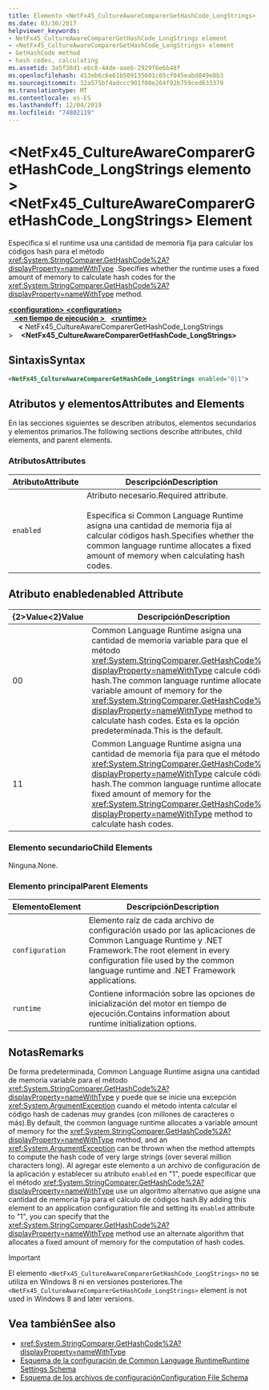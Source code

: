 ```yaml
---
title: Elemento <NetFx45_CultureAwareComparerGetHashCode_LongStrings>
ms.date: 03/30/2017
helpviewer_keywords:
- NetFx45_CultureAwareComparerGetHashCode_LongStrings element
- <NetFx45_CultureAwareComparerGetHashCode_LongStrings> element
- GetHashCode method
- hash codes, calculating
ms.assetid: 3a5f38d1-ebc8-44de-aaeb-2929f6e6b48f
ms.openlocfilehash: 413eb6c6e61b509135601c65cf045eabd849e8b3
ms.sourcegitcommit: 32a575bf4adccc901f00e264f92b759ced633379
ms.translationtype: MT
ms.contentlocale: es-ES
ms.lasthandoff: 12/04/2019
ms.locfileid: "74802119"
---
```

# <a name="netfx45_cultureawarecomparergethashcode_longstrings-element"></a><span data-ttu-id="12cfe-102">\<NetFx45_CultureAwareComparerGetHashCode_LongStrings elemento ></span><span class="sxs-lookup"><span data-stu-id="12cfe-102">\<NetFx45_CultureAwareComparerGetHashCode_LongStrings> Element</span></span>

<span data-ttu-id="12cfe-103">Especifica si el runtime usa una cantidad de memoria fija para calcular los códigos hash para el método <xref:System.StringComparer.GetHashCode%2A?displayProperty=nameWithType> .</span><span class="sxs-lookup"><span data-stu-id="12cfe-103">Specifies whether the runtime uses a fixed amount of memory to calculate hash codes for the <xref:System.StringComparer.GetHashCode%2A?displayProperty=nameWithType> method.</span></span>

<span data-ttu-id="12cfe-104">[ **\<configuration>** ](../configuration-element.md)</span><span class="sxs-lookup"><span data-stu-id="12cfe-104">[**\<configuration>**](../configuration-element.md)</span></span>\
<span data-ttu-id="12cfe-105">&nbsp;&nbsp;[ **\<en tiempo de ejecución >** ](runtime-element.md)</span><span class="sxs-lookup"><span data-stu-id="12cfe-105">&nbsp;&nbsp;[**\<runtime>**](runtime-element.md)</span></span>\
<span data-ttu-id="12cfe-106">&nbsp;&nbsp;&nbsp;&nbsp; **\<** NetFx45_CultureAwareComparerGetHashCode_LongStrings ></span><span class="sxs-lookup"><span data-stu-id="12cfe-106">&nbsp;&nbsp;&nbsp;&nbsp;**\<NetFx45_CultureAwareComparerGetHashCode_LongStrings>**</span></span>  

## <a name="syntax"></a><span data-ttu-id="12cfe-107">Sintaxis</span><span class="sxs-lookup"><span data-stu-id="12cfe-107">Syntax</span></span>

```xml
<NetFx45_CultureAwareComparerGetHashCode_LongStrings enabled="0|1">
```

## <a name="attributes-and-elements"></a><span data-ttu-id="12cfe-108">Atributos y elementos</span><span class="sxs-lookup"><span data-stu-id="12cfe-108">Attributes and Elements</span></span>

<span data-ttu-id="12cfe-109">En las secciones siguientes se describen atributos, elementos secundarios y elementos primarios.</span><span class="sxs-lookup"><span data-stu-id="12cfe-109">The following sections describe attributes, child elements, and parent elements.</span></span>

### <a name="attributes"></a><span data-ttu-id="12cfe-110">Atributos</span><span class="sxs-lookup"><span data-stu-id="12cfe-110">Attributes</span></span>

|<span data-ttu-id="12cfe-111">Atributo</span><span class="sxs-lookup"><span data-stu-id="12cfe-111">Attribute</span></span>|<span data-ttu-id="12cfe-112">Descripción</span><span class="sxs-lookup"><span data-stu-id="12cfe-112">Description</span></span>|
|---------------|-----------------|
|`enabled`|<span data-ttu-id="12cfe-113">Atributo necesario.</span><span class="sxs-lookup"><span data-stu-id="12cfe-113">Required attribute.</span></span><br /><br /> <span data-ttu-id="12cfe-114">Especifica si Common Language Runtime asigna una cantidad de memoria fija al calcular códigos hash.</span><span class="sxs-lookup"><span data-stu-id="12cfe-114">Specifies whether the common language runtime allocates a fixed amount of memory when calculating hash codes.</span></span>|

## <a name="enabled-attribute"></a><span data-ttu-id="12cfe-115">Atributo enabled</span><span class="sxs-lookup"><span data-stu-id="12cfe-115">enabled Attribute</span></span>

|<span data-ttu-id="12cfe-116">{2&gt;Value&lt;2}</span><span class="sxs-lookup"><span data-stu-id="12cfe-116">Value</span></span>|<span data-ttu-id="12cfe-117">Descripción</span><span class="sxs-lookup"><span data-stu-id="12cfe-117">Description</span></span>|
|-----------|-----------------|
|<span data-ttu-id="12cfe-118">0</span><span class="sxs-lookup"><span data-stu-id="12cfe-118">0</span></span>|<span data-ttu-id="12cfe-119">Common Language Runtime asigna una cantidad de memoria variable para que el método <xref:System.StringComparer.GetHashCode%2A?displayProperty=nameWithType> calcule códigos hash.</span><span class="sxs-lookup"><span data-stu-id="12cfe-119">The common language runtime allocates a variable amount of memory for the <xref:System.StringComparer.GetHashCode%2A?displayProperty=nameWithType> method to calculate hash codes.</span></span> <span data-ttu-id="12cfe-120">Esta es la opción predeterminada.</span><span class="sxs-lookup"><span data-stu-id="12cfe-120">This is the default.</span></span>|
|<span data-ttu-id="12cfe-121">1</span><span class="sxs-lookup"><span data-stu-id="12cfe-121">1</span></span>|<span data-ttu-id="12cfe-122">Common Language Runtime asigna una cantidad de memoria fija para que el método <xref:System.StringComparer.GetHashCode%2A?displayProperty=nameWithType> calcule códigos hash.</span><span class="sxs-lookup"><span data-stu-id="12cfe-122">The common language runtime allocates a fixed amount of memory for the <xref:System.StringComparer.GetHashCode%2A?displayProperty=nameWithType> method to calculate hash codes.</span></span>|

### <a name="child-elements"></a><span data-ttu-id="12cfe-123">Elemento secundario</span><span class="sxs-lookup"><span data-stu-id="12cfe-123">Child Elements</span></span>

<span data-ttu-id="12cfe-124">Ninguna.</span><span class="sxs-lookup"><span data-stu-id="12cfe-124">None.</span></span>

### <a name="parent-elements"></a><span data-ttu-id="12cfe-125">Elemento principal</span><span class="sxs-lookup"><span data-stu-id="12cfe-125">Parent Elements</span></span>

|<span data-ttu-id="12cfe-126">Elemento</span><span class="sxs-lookup"><span data-stu-id="12cfe-126">Element</span></span>|<span data-ttu-id="12cfe-127">Descripción</span><span class="sxs-lookup"><span data-stu-id="12cfe-127">Description</span></span>|
|-------------|-----------------|
|`configuration`|<span data-ttu-id="12cfe-128">Elemento raíz de cada archivo de configuración usado por las aplicaciones de Common Language Runtime y .NET Framework.</span><span class="sxs-lookup"><span data-stu-id="12cfe-128">The root element in every configuration file used by the common language runtime and .NET Framework applications.</span></span>|
|`runtime`|<span data-ttu-id="12cfe-129">Contiene información sobre las opciones de inicialización del motor en tiempo de ejecución.</span><span class="sxs-lookup"><span data-stu-id="12cfe-129">Contains information about runtime initialization options.</span></span>|

## <a name="remarks"></a><span data-ttu-id="12cfe-130">Notas</span><span class="sxs-lookup"><span data-stu-id="12cfe-130">Remarks</span></span>

<span data-ttu-id="12cfe-131">De forma predeterminada, Common Language Runtime asigna una cantidad de memoria variable para el método <xref:System.StringComparer.GetHashCode%2A?displayProperty=nameWithType> y puede que se inicie una excepción <xref:System.ArgumentException> cuando el método intenta calcular el código hash de cadenas muy grandes (con millones de caracteres o más).</span><span class="sxs-lookup"><span data-stu-id="12cfe-131">By default, the common language runtime allocates a variable amount of memory for the <xref:System.StringComparer.GetHashCode%2A?displayProperty=nameWithType> method, and an <xref:System.ArgumentException> can be thrown when the method attempts to compute the hash code of very large strings (over several million characters long).</span></span> <span data-ttu-id="12cfe-132">Al agregar este elemento a un archivo de configuración de la aplicación y establecer su atributo `enabled` en "1", puede especificar que el método <xref:System.StringComparer.GetHashCode%2A?displayProperty=nameWithType> use un algoritmo alternativo que asigne una cantidad de memoria fija para el cálculo de códigos hash.</span><span class="sxs-lookup"><span data-stu-id="12cfe-132">By adding this element to an application configuration file and setting its `enabled` attribute to "1", you can specify that the <xref:System.StringComparer.GetHashCode%2A?displayProperty=nameWithType> method use an alternate algorithm that allocates a fixed amount of memory for the computation of hash codes.</span></span>

> [!IMPORTANT]
> <span data-ttu-id="12cfe-133">El elemento `<NetFx45_CultureAwareComparerGetHashCode_LongStrings>` no se utiliza en Windows 8 ni en versiones posteriores.</span><span class="sxs-lookup"><span data-stu-id="12cfe-133">The `<NetFx45_CultureAwareComparerGetHashCode_LongStrings>` element is not used in Windows 8 and later versions.</span></span>

## <a name="see-also"></a><span data-ttu-id="12cfe-134">Vea también</span><span class="sxs-lookup"><span data-stu-id="12cfe-134">See also</span></span>

- <xref:System.StringComparer.GetHashCode%2A?displayProperty=nameWithType>
- [<span data-ttu-id="12cfe-135">Esquema de la configuración de Common Language Runtime</span><span class="sxs-lookup"><span data-stu-id="12cfe-135">Runtime Settings Schema</span></span>](index.md)
- [<span data-ttu-id="12cfe-136">Esquema de los archivos de configuración</span><span class="sxs-lookup"><span data-stu-id="12cfe-136">Configuration File Schema</span></span>](../index.md)
